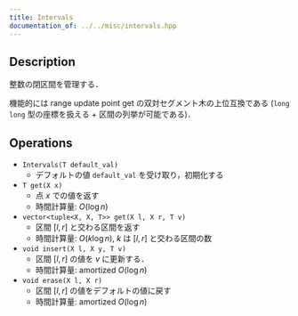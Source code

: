```yaml
---
title: Intervals
documentation_of: ../../misc/intervals.hpp
---
```


## Description

整数の閉区間を管理する．

機能的には range update point get の双対セグメント木の上位互換である (`long long` 型の座標を扱える + 区間の列挙が可能である)．

## Operations

- `Intervals(T default_val)`
    - デフォルトの値 `default_val` を受け取り，初期化する
- `T get(X x)`
    - 点 $x$ での値を返す
    - 時間計算量: $O(\log n)$
- `vector<tuple<X, X, T>> get(X l, X r, T v)`
    - 区間 $[l, r]$ と交わる区間を返す
    - 時間計算量: $O(k\log n)$, $k$ は $[l, r]$ と交わる区間の数
- `void insert(X l, X y, T v)`
    - 区間 $[l, r]$ の値を $v$ に更新する．
    - 時間計算量: $\mathrm{amortized}\ O(\log n)$
- `void erase(X l, X r)`
    - 区間 $[l, r]$ の値をデフォルトの値に戻す
    - 時間計算量: $\mathrm{amortized}\ O(\log n)$